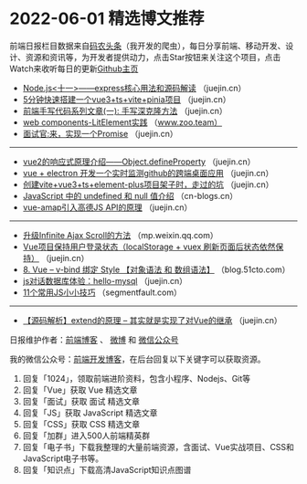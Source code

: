 # 2022-06-01 精选博文推荐

前端日报栏目数据来自[码农头条](http://hao.caibaojian.com.cn/)（我开发的爬虫），每日分享前端、移动开发、设计、资源和资讯等，为开发者提供动力，点击Star按钮来关注这个项目，点击Watch来收听每日的更新[Github主页](https://github.com/kujian/frontendDaily)
* [Node.js&lt;十一&gt;——express核心用法和源码解读](https://juejin.cn/post/7103806298029817892) （juejin.cn）
* [5分钟快速搭建一个vue3+ts+vite+pinia项目](https://juejin.cn/post/7103712125482172424) （juejin.cn）
* [前端手写代码系列文章(一): 手写深克隆方法](https://juejin.cn/post/7103797984063651853) （juejin.cn）
* [web components-LitElement实践](https://www.zoo.team/article/webcomponents) （www.zoo.team）
* [面试官:来，实现一个Promise](https://juejin.cn/post/7103787996654600206) （juejin.cn）

***
* [vue2的响应式原理介绍——Object.defineProperty](https://juejin.cn/post/7103764386220769311) （juejin.cn）
* [vue + electron 开发一个实时监测github的跨端桌面应用](https://juejin.cn/post/7103749039677505566) （juejin.cn）
* [创建vite+vue3+ts+element-plus项目架子时，走过的坑](https://juejin.cn/post/7103739005174284324) （juejin.cn）
* [JavaScript 中的 undefined 和 null 值介绍](https://cn-blogs.cn/archives/11458.html) （cn-blogs.cn）
* [vue-amap引入高德JS API的原理](https://juejin.cn/post/7103733273573982245) （juejin.cn）

***
* [升级Infinite Ajax Scroll的方法](https://mp.weixin.qq.com/s?__biz=Mjg2NTE4MzUwMA==&mid=2651233579&idx=1&sn=ae5995854b2909239c48d3d4240ddeef) （mp.weixin.qq.com）
* [Vue项目保持用户登录状态（localStorage + vuex 刷新页面后状态依然保持）](https://juejin.cn/post/7103723458692907044) （juejin.cn）
* [8. Vue &#8211; v-bind 绑定 Style 【对象语法 和 数组语法】](https://blog.51cto.com/u_15668813/5347532) （blog.51cto.com）
* [js对话数据库体验：hello-mysql](https://juejin.cn/post/7103723408688414727) （juejin.cn）
* [11个常用JS小小技巧](https://segmentfault.com/a/1190000041923141) （segmentfault.com）

***
* [【源码解析】extend的原理 &#8211; 其实就是实现了对Vue的继承](https://juejin.cn/post/7103723390732599309) （juejin.cn）

日报维护作者：[前端博客](http://caibaojian.com.cn/) 、 [微博](http://weibo.com/kujian) 和 [微信公众号](https://open.weixin.qq.com/qr/code?username=caibaojian_com)

我的微信公众号：[前端开发博客](https://open.weixin.qq.com/qr/code?username=caibaojian_com)，在后台回复以下关键字可以获取资源。

1. 回复「1024」，领取前端进阶资料，包含小程序、Nodejs、Git等
2. 回复「Vue」获取 Vue 精选文章
3. 回复「面试」获取 面试 精选文章
4. 回复「JS」获取 JavaScript 精选文章
5. 回复「CSS」获取 CSS 精选文章
6. 回复「加群」进入500人前端精英群
7. 回复「电子书」下载我整理的大量前端资源，含面试、Vue实战项目、CSS和JavaScript电子书等。
8. 回复「知识点」下载高清JavaScript知识点图谱